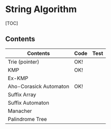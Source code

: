 # String Algorithm



[TOC]



## Contents

| Contents               | Code | Test |
| ---------------------- | ---- | ---- |
| Trie (pointer)         | OK!  |      |
| KMP                    | OK!  |      |
| Ex-KMP                 |      |      |
| Aho-Corasick Automaton | OK!  |      |
| Suffix Array           |      |      |
| Suffix Automaton       |      |      |
| Manacher               |      |      |
| Palindrome Tree        |      |      |
